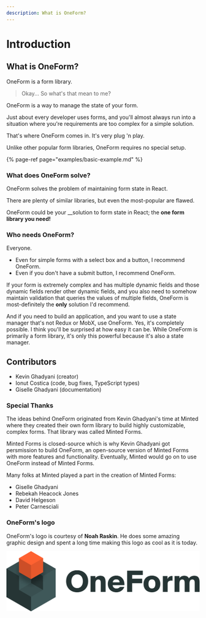 ```yaml
---
description: What is OneForm?
---
```


# Introduction

## What is OneForm?

OneForm is a form library.

> Okay... So what's that mean to me?

OneForm is a way to manage the state of your form.

Just about every developer uses forms, and you'll almost always run into a situation where you're requirements are too complex for a simple solution.

That's where OneForm comes in. It's very plug 'n play.

Unlike other popular form libraries, OneForm requires no special setup.

{% page-ref page="examples/basic-example.md" %}

### What does OneForm solve?

OneForm solves the problem of maintaining form state in React.

There are plenty of similar libraries, but even the most-popular are flawed. 

OneForm could be your __solution to form state in React; the **one form library you need!**

### Who needs OneForm?

Everyone.

* Even for simple forms with a select box and a button, I recommend OneForm.
* Even if you don't have a submit button, I recommend OneForm.

If your form is extremely complex and has multiple dynamic fields and those dynamic fields render other dynamic fields, and you also need to somehow maintain validation that queries the values of multiple fields, OneForm is most-definitely the **only** solution I'd recommend.

And if you need to build an application, and you want to use a state manager that's not Redux or MobX, use OneForm. Yes, it's completely possible. I think you'll be surprised at how easy it can be. While OneForm is primarily a form library, it's only this powerful because it's also a state manager.

## Contributors

* Kevin Ghadyani \(creator\)
* Ionut Costica \(code, bug fixes, TypeScript types\)
* Giselle Ghadyani \(documentation\)

### Special Thanks

The ideas behind OneForm originated from Kevin Ghadyani's time at Minted where they created their own form library to build highly customizable, complex forms. That library was called Minted Forms.

Minted Forms is closed-source which is why Kevin Ghadyani got persmission to build OneForm, an open-source version of Minted Forms with more features and functionality. Eventually, Minted would go on to use OneForm instead of Minted Forms.

Many folks at Minted played a part in the creation of Minted Forms:

* Giselle Ghadyani
* Rebekah Heacock Jones
* David Helgeson
* Peter Carnesciali

### OneForm's logo

OneForm's logo is courtesy of **Noah Raskin**. He does some amazing graphic design and spent a long time making this logo as cool as it is today.

![Credit: Noah Raskin](.gitbook/assets/oneform-cube-textdark%20%282%29%20%282%29%20%282%29%20%282%29%20%282%29%20%282%29%20%282%29%20%282%29%20%282%29%20%282%29.png)

